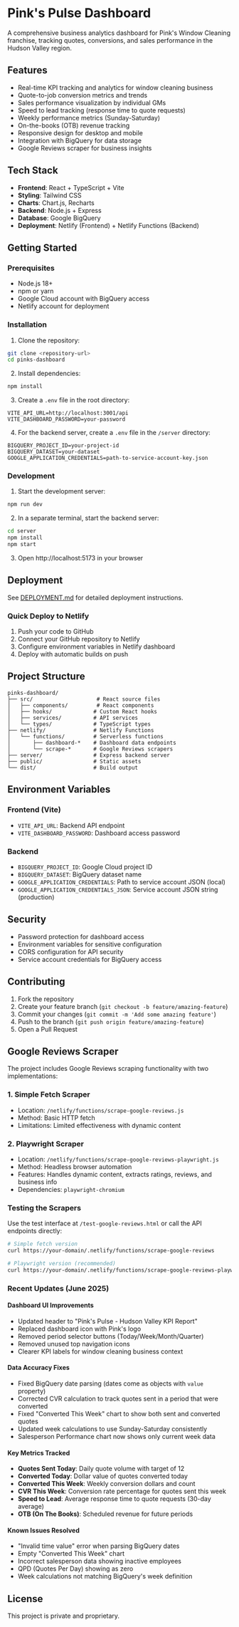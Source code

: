 # Pink's Pulse Dashboard

A comprehensive business analytics dashboard for Pink's Window Cleaning franchise, tracking quotes, conversions, and sales performance in the Hudson Valley region.

## Features

- Real-time KPI tracking and analytics for window cleaning business
- Quote-to-job conversion metrics and trends
- Sales performance visualization by individual GMs
- Speed to lead tracking (response time to quote requests)
- Weekly performance metrics (Sunday-Saturday)
- On-the-books (OTB) revenue tracking
- Responsive design for desktop and mobile
- Integration with BigQuery for data storage
- Google Reviews scraper for business insights

## Tech Stack

- **Frontend**: React + TypeScript + Vite
- **Styling**: Tailwind CSS
- **Charts**: Chart.js, Recharts
- **Backend**: Node.js + Express
- **Database**: Google BigQuery
- **Deployment**: Netlify (Frontend) + Netlify Functions (Backend)

## Getting Started

### Prerequisites

- Node.js 18+
- npm or yarn
- Google Cloud account with BigQuery access
- Netlify account for deployment

### Installation

1. Clone the repository:
```bash
git clone <repository-url>
cd pinks-dashboard
```

2. Install dependencies:
```bash
npm install
```

3. Create a `.env` file in the root directory:
```env
VITE_API_URL=http://localhost:3001/api
VITE_DASHBOARD_PASSWORD=your-password
```

4. For the backend server, create a `.env` file in the `/server` directory:
```env
BIGQUERY_PROJECT_ID=your-project-id
BIGQUERY_DATASET=your-dataset
GOOGLE_APPLICATION_CREDENTIALS=path-to-service-account-key.json
```

### Development

1. Start the development server:
```bash
npm run dev
```

2. In a separate terminal, start the backend server:
```bash
cd server
npm install
npm start
```

3. Open http://localhost:5173 in your browser

## Deployment

See [DEPLOYMENT.md](./DEPLOYMENT.md) for detailed deployment instructions.

### Quick Deploy to Netlify

1. Push your code to GitHub
2. Connect your GitHub repository to Netlify
3. Configure environment variables in Netlify dashboard
4. Deploy with automatic builds on push

## Project Structure

```
pinks-dashboard/
├── src/                    # React source files
│   ├── components/         # React components
│   ├── hooks/             # Custom React hooks
│   ├── services/          # API services
│   └── types/             # TypeScript types
├── netlify/               # Netlify Functions
│   └── functions/         # Serverless functions
│       ├── dashboard-*    # Dashboard data endpoints
│       └── scrape-*       # Google Reviews scrapers
├── server/                # Express backend server
├── public/                # Static assets
└── dist/                  # Build output
```

## Environment Variables

### Frontend (Vite)
- `VITE_API_URL`: Backend API endpoint
- `VITE_DASHBOARD_PASSWORD`: Dashboard access password

### Backend
- `BIGQUERY_PROJECT_ID`: Google Cloud project ID
- `BIGQUERY_DATASET`: BigQuery dataset name
- `GOOGLE_APPLICATION_CREDENTIALS`: Path to service account JSON (local)
- `GOOGLE_APPLICATION_CREDENTIALS_JSON`: Service account JSON string (production)

## Security

- Password protection for dashboard access
- Environment variables for sensitive configuration
- CORS configuration for API security
- Service account credentials for BigQuery access

## Contributing

1. Fork the repository
2. Create your feature branch (`git checkout -b feature/amazing-feature`)
3. Commit your changes (`git commit -m 'Add some amazing feature'`)
4. Push to the branch (`git push origin feature/amazing-feature`)
5. Open a Pull Request

## Google Reviews Scraper

The project includes Google Reviews scraping functionality with two implementations:

### 1. Simple Fetch Scraper
- Location: `/netlify/functions/scrape-google-reviews.js`
- Method: Basic HTTP fetch
- Limitations: Limited effectiveness with dynamic content

### 2. Playwright Scraper
- Location: `/netlify/functions/scrape-google-reviews-playwright.js`
- Method: Headless browser automation
- Features: Handles dynamic content, extracts ratings, reviews, and business info
- Dependencies: `playwright-chromium`

### Testing the Scrapers

Use the test interface at `/test-google-reviews.html` or call the API endpoints directly:

```bash
# Simple fetch version
curl https://your-domain/.netlify/functions/scrape-google-reviews

# Playwright version (recommended)
curl https://your-domain/.netlify/functions/scrape-google-reviews-playwright
```

### Recent Updates (June 2025)

#### Dashboard UI Improvements
- Updated header to "Pink's Pulse - Hudson Valley KPI Report"
- Replaced dashboard icon with Pink's logo
- Removed period selector buttons (Today/Week/Month/Quarter)
- Removed unused top navigation icons
- Clearer KPI labels for window cleaning business context

#### Data Accuracy Fixes
- Fixed BigQuery date parsing (dates come as objects with `value` property)
- Corrected CVR calculation to track quotes sent in a period that were converted
- Fixed "Converted This Week" chart to show both sent and converted quotes
- Updated week calculations to use Sunday-Saturday consistently
- Salesperson Performance chart now shows only current week data

#### Key Metrics Tracked
- **Quotes Sent Today**: Daily quote volume with target of 12
- **Converted Today**: Dollar value of quotes converted today
- **Converted This Week**: Weekly conversion dollars and count
- **CVR This Week**: Conversion rate percentage for quotes sent this week
- **Speed to Lead**: Average response time to quote requests (30-day average)
- **OTB (On The Books)**: Scheduled revenue for future periods

#### Known Issues Resolved
- "Invalid time value" error when parsing BigQuery dates
- Empty "Converted This Week" chart
- Incorrect salesperson data showing inactive employees
- QPD (Quotes Per Day) showing as zero
- Week calculations not matching BigQuery's week definition

## License

This project is private and proprietary.